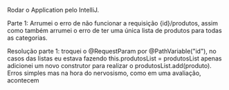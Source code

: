 Rodar o Application pelo IntelliJ.

Parte 1: Arrumei o erro de não funcionar a requisição {id}/produtos, assim como também arrumei o erro de ter uma única lista de produtos para todas as categorias.

Resolução parte 1: troquei o @RequestParam por @PathVariable("id"), no casos das listas eu estava fazendo this.produtosList = produtosList apenas adicionei um novo construtor para realizar o produtosList.add(produto). Erros simples mas na hora do nervosismo, como em uma avaliação, acontecem
